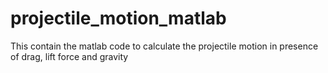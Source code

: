 # projectile_motion_matlab
This contain the matlab code to calculate the projectile motion in presence of drag, lift force and gravity
